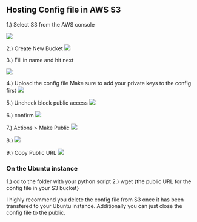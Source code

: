 ## Hosting Config file in AWS S3

1.) Select S3 from the AWS console

![](https://github.com/Landstein/AWS-Lightsail/blob/master/images/s31.png)

2.) Create New Bucket
![](https://github.com/Landstein/AWS-Lightsail/blob/master/images/s32.png)

3.) Fill in name and hit next

![](https://github.com/Landstein/AWS-Lightsail/blob/master/images/s34.png)

4.) Upload the config file 
Make sure to add your private keys to the config first 
![](https://github.com/Landstein/AWS-Lightsail/blob/master/images/s35.png)

5.) Uncheck block public access 
![](https://github.com/Landstein/AWS-Lightsail/blob/master/images/s36.png)

6.) confirm
![](https://github.com/Landstein/AWS-Lightsail/blob/master/images/s37.png)

7.) Actions > Make Public
![](https://github.com/Landstein/AWS-Lightsail/blob/master/images/s38.png)

8.) 
![](https://github.com/Landstein/AWS-Lightsail/blob/master/images/s39.png)

9.) Copy Public URL 
![](https://github.com/Landstein/AWS-Lightsail/blob/master/images/s310.png)

### On the Ubuntu instance 

1.) cd to the folder with your python script
2.) wget {the public URL for the config file in your S3 bucket}


I highly recommend you delete the config file from S3 once it has been transfered to your Ubuntu instance.  Additionally you can just close the config file to the public.  
